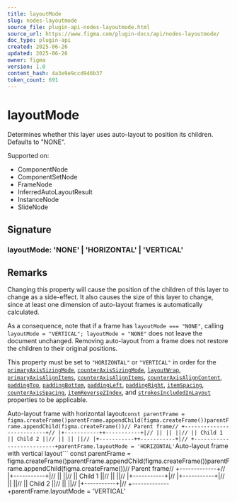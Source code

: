 ```yaml
---
title: layoutMode
slug: nodes-layoutmode
source_file: plugin-api-nodes-layoutmode.html
source_url: https://www.figma.com/plugin-docs/api/nodes-layoutmode/
doc_type: plugin-api
created: 2025-06-26
updated: 2025-06-26
owner: figma
version: 1.0
content_hash: 4a3e9e9ccd946b37
token_count: 691
---
```

# layoutMode

Determines whether this layer uses auto-layout to position its children. Defaults to "NONE".

 Supported on:

- ComponentNode
- ComponentSetNode
- FrameNode
- InferredAutoLayoutResult
- InstanceNode
- SlideNode

## Signature

### layoutMode: 'NONE' | 'HORIZONTAL' | 'VERTICAL'

## Remarks

Changing this property will cause the position of the children of this layer to change as a side-effect. It also causes the size of this layer to change, since at least one dimension of auto-layout frames is automatically calculated.

As a consequence, note that if a frame has `layoutMode === "NONE"`, calling `layoutMode = "VERTICAL"; layoutMode = "NONE"` does not leave the document unchanged. Removing auto-layout from a frame does not restore the children to their original positions.

This property must be set to `"HORIZONTAL"` or `"VERTICAL"` in order for the [`primaryAxisSizingMode`](/plugin-docs/api/properties/nodes-primaryaxissizingmode/), [`counterAxisSizingMode`](/plugin-docs/api/properties/nodes-counteraxissizingmode/), [`layoutWrap`](/plugin-docs/api/properties/nodes-layoutwrap/), [`primaryAxisAlignItems`](/plugin-docs/api/properties/nodes-primaryaxisalignitems/), [`counterAxisAlignItems`](/plugin-docs/api/properties/nodes-counteraxisalignitems/), [`counterAxisAlignContent`](/plugin-docs/api/properties/nodes-counteraxisaligncontent/), [`paddingTop`](/plugin-docs/api/node-properties/#paddingtop), [`paddingBottom`](/plugin-docs/api/node-properties/#paddingbottom), [`paddingLeft`](/plugin-docs/api/node-properties/#paddingleft), [`paddingRight`](/plugin-docs/api/node-properties/#paddingright), [`itemSpacing`](/plugin-docs/api/properties/nodes-itemspacing/), [`counterAxisSpacing`](/plugin-docs/api/properties/nodes-counteraxisspacing/), [`itemReverseZIndex`](/plugin-docs/api/properties/nodes-itemreversezindex/), and [`strokesIncludedInLayout`](/plugin-docs/api/properties/nodes-strokesincludedinlayout/) properties to be applicable.

Auto-layout frame with horizontal layout```
const parentFrame = figma.createFrame()parentFrame.appendChild(figma.createFrame())parentFrame.appendChild(figma.createFrame())// Parent frame// +--------------------------+// |+-----------++-----------+|// || || ||// || Child 1 || Child 2 ||// || || ||// |+-----------++-----------+|// +--------------------------+parentFrame.layoutMode = 'HORIZONTAL'
```Auto-layout frame with vertical layout```
const parentFrame = figma.createFrame()parentFrame.appendChild(figma.createFrame())parentFrame.appendChild(figma.createFrame())// Parent frame// +-------------+// |+-----------+|// || ||// || Child 1 ||// || ||// |+-----------+|// |+-----------+|// || ||// || Child 2 ||// || ||// |+-----------+|// +-------------+parentFrame.layoutMode = 'VERTICAL'
```